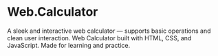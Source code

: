 # Web.Calculator
A sleek and interactive web calculator — supports basic operations and clean user interaction. Web Calculator built with HTML, CSS, and JavaScript. Made for learning and practice.
